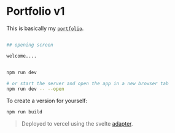 # Portfolio v1

This is basically my [`portfolio`](http://portfolio-blazzjosh.vercel.app/).


```bash

## opening screen

welcome....


npm run dev

# or start the server and open the app in a new browser tab
npm run dev -- --open

```

To create a  version for yourself:

```bash
npm run build
```

> Deployed to vercel using the svelte [adapter](https://kit.svelte.dev/docs/adapters).
